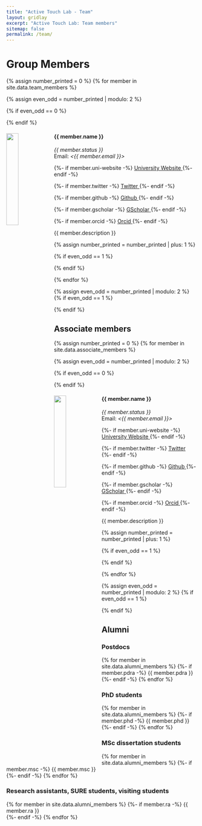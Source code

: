 ```yaml
---
title: "Active Touch Lab - Team"
layout: gridlay
excerpt: "Active Touch Lab: Team members"
sitemap: false
permalink: /team/
---
```


# Group Members

{% assign number_printed = 0 %}
{% for member in site.data.team_members %}

{% assign even_odd = number_printed | modulo: 2 %}

{% if even_odd == 0 %}
<div class="row">
{% endif %}

<div class="col-sm-6 clearfix">
  <img src="{{ site.url }}{{ site.baseurl }}/images/team/{{ member.photo }}" class="img-responsive" width="25%" style="float: left" />
  <h4>{{ member.name }}</h4>
  <i>{{ member.status }}</i><br>
  Email:<i> <{{ member.email }}></i><br>

  {%- if member.uni-website -%}
  <a href="{{ member.uni-website }}" title="University Website">
    <span class="fa-stack fa-lg" aria-hidden="true" style="font-size: 1em">
      <i class="fas fa-circle fa-stack-2x"></i>
      <i class="fa fa-university fa-stack-1x fa-inverse"></i>
    </span>
    <span class="sr-only">University Website</span>
  </a>
  {%- endif -%}

  {%- if member.twitter -%}
  <a href="https://twitter.com/{{ member.twitter }}" title="Twitter">
    <span class="fa-stack fa-lg" aria-hidden="true" style="font-size: 1em">
      <i class="fas fa-circle fa-stack-2x"></i>
      <i class="fab fa-twitter fa-stack-1x fa-inverse"></i>
    </span>
    <span class="sr-only">Twitter</span>
  </a>
  {%- endif -%}

  {%- if member.github -%}
  <a href="https://github.com/{{ member.github }}" title="Github">
    <span class="fa-stack fa-lg" aria-hidden="true" style="font-size: 1em">
      <i class="fas fa-circle fa-stack-2x"></i>
      <i class="fab fa-github fa-stack-1x fa-inverse"></i>
    </span>
    <span class="sr-only">Github</span>
  </a>
  {%- endif -%}

  {%- if member.gscholar -%}
  <a href="https://scholar.google.com/citations?user={{ member.gscholar }}" title="GScholar">
    <span class="fa-stack fa-lg" aria-hidden="true" style="font-size: 1em">
      <i class="fas fa-circle fa-stack-2x"></i>
      <i class="fa fa-graduation-cap fa-stack-1x fa-inverse"></i>
    </span>
    <span class="sr-only">GScholar</span>
  </a>
  {%- endif -%}

  {%- if member.orcid -%}
  <a href="https://orcid.org/{{ member.orcid }}" title="Orcid">
    <span class="fa-stack fa-lg" aria-hidden="true" style="font-size: 1em">
      <i class="fas fa-circle fa-stack-2x"></i>
      <i class="fab fa-orcid fa-stack-1x fa-inverse"></i>
    </span>
    <span class="sr-only">Orcid</span>
  </a>
  {%- endif -%}
  <br>
  <p>{{ member.description }}</p>
</div>

{% assign number_printed = number_printed | plus: 1 %}

{% if even_odd == 1 %}
</div>
{% endif %}

{% endfor %}

{% assign even_odd = number_printed | modulo: 2 %}
{% if even_odd == 1 %}
</div>
{% endif %}


## Associate members

{% assign number_printed = 0 %}
{% for member in site.data.associate_members %}

{% assign even_odd = number_printed | modulo: 2 %}

{% if even_odd == 0 %}
<div class="row">
{% endif %}

<div class="col-sm-6 clearfix">
  <img src="{{ site.url }}{{ site.baseurl }}/images/team/{{ member.photo }}" class="img-responsive" width="25%" style="float: left" />
  <h4>{{ member.name }}</h4>
  <i>{{ member.status }}</i><br>
  Email:<i> <{{ member.email }}></i><br>

  {%- if member.uni-website -%}
  <a href="{{ member.uni-website }}" title="University Website">
    <span class="fa-stack fa-lg" aria-hidden="true" style="font-size: 1em">
      <i class="fas fa-circle fa-stack-2x"></i>
      <i class="fa fa-university fa-stack-1x fa-inverse"></i>
    </span>
    <span class="sr-only">University Website</span>
  </a>
  {%- endif -%}

  {%- if member.twitter -%}
  <a href="https://twitter.com/{{ member.twitter }}" title="Twitter">
    <span class="fa-stack fa-lg" aria-hidden="true" style="font-size: 1em">
      <i class="fas fa-circle fa-stack-2x"></i>
      <i class="fab fa-twitter fa-stack-1x fa-inverse"></i>
    </span>
    <span class="sr-only">Twitter</span>
  </a>
  {%- endif -%}

  {%- if member.github -%}
  <a href="https://github.com/{{ member.github }}" title="Github">
    <span class="fa-stack fa-lg" aria-hidden="true" style="font-size: 1em">
      <i class="fas fa-circle fa-stack-2x"></i>
      <i class="fab fa-github fa-stack-1x fa-inverse"></i>
    </span>
    <span class="sr-only">Github</span>
  </a>
  {%- endif -%}

  {%- if member.gscholar -%}
  <a href="https://scholar.google.com/citations?user={{ member.gscholar }}" title="GScholar">
    <span class="fa-stack fa-lg" aria-hidden="true" style="font-size: 1em">
      <i class="fas fa-circle fa-stack-2x"></i>
      <i class="fa fa-graduation-cap fa-stack-1x fa-inverse"></i>
    </span>
    <span class="sr-only">GScholar</span>
  </a>
  {%- endif -%}

  {%- if member.orcid -%}
  <a href="https://orcid.org/{{ member.orcid }}" title="Orcid">
    <span class="fa-stack fa-lg" aria-hidden="true" style="font-size: 1em">
      <i class="fas fa-circle fa-stack-2x"></i>
      <i class="fab fa-orcid fa-stack-1x fa-inverse"></i>
    </span>
    <span class="sr-only">Orcid</span>
  </a>
  {%- endif -%}
  <br>
  <p>{{ member.description }}</p>
</div>

{% assign number_printed = number_printed | plus: 1 %}

{% if even_odd == 1 %}
</div>
{% endif %}

{% endfor %}

{% assign even_odd = number_printed | modulo: 2 %}
{% if even_odd == 1 %}
</div>
{% endif %}

## Alumni

### Postdocs

{% for member in site.data.alumni_members %} 
  {%- if member.pdra -%}
    {{ member.pdra }} <br /> 
  {%- endif -%}
{% endfor %}

### PhD students

{% for member in site.data.alumni_members %} 
  {%- if member.phd -%}
    {{ member.phd }} <br /> 
  {%- endif -%}
{% endfor %}


### MSc dissertation students

{% for member in site.data.alumni_members %} 
  {%- if member.msc -%}
    {{ member.msc }} <br /> 
  {%- endif -%}
{% endfor %}

### Research assistants, SURE students, visiting students

{% for member in site.data.alumni_members %} 
  {%- if member.ra -%}
    {{ member.ra }} <br /> 
  {%- endif -%}
{% endfor %}
